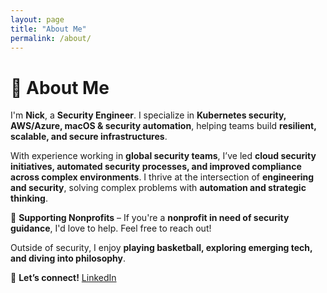 ```yaml
---
layout: page
title: "About Me"
permalink: /about/
---
```


# 👋 About Me  

I'm **Nick**, a **Security Engineer**. I specialize in **Kubernetes security, AWS/Azure, macOS & security automation**, helping teams build **resilient, scalable, and secure infrastructures**.  

With experience working in **global security teams**, I’ve led **cloud security initiatives, automated security processes, and improved compliance across complex environments**. I thrive at the intersection of **engineering and security**, solving complex problems with **automation and strategic thinking**.  

🔹 **Supporting Nonprofits** – If you're a **nonprofit in need of security guidance**, I'd love to help. Feel free to reach out!  

Outside of security, I enjoy **playing basketball, exploring emerging tech, and diving into philosophy**.  

🚀 **Let’s connect!** [LinkedIn](https://www.linkedin.com/in/yourprofile/)  
